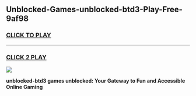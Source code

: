 
## Unblocked-Games-unblocked-btd3-Play-Free-9af98
<h3>
<a href="https://premium76.site?title=unblocked-btd3&ref=21A">CLICK TO PLAY</a></h3>
<hr>

<h3>
<a href="https://premium76.site?title=unblocked-btd3&ref=21A">CLICK 2 PLAY</a>
  
</h3>

<a href="https://premium76.site?title=unblocked-btd3&ref=21A"><img src="https://clearcache.store/games.png"></a>


**unblocked-btd3 games unblocked: Your Gateway to Fun and Accessible Online Gaming**

